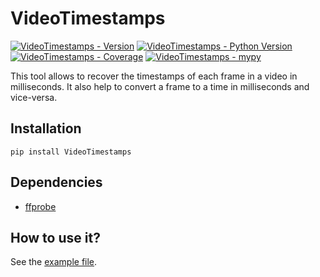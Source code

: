 # VideoTimestamps
[![VideoTimestamps - Version](https://img.shields.io/pypi/v/videotimestamps.svg)](https://pypi.org/project/VideoTimestamps)
[![VideoTimestamps - Python Version](https://img.shields.io/pypi/pyversions/videotimestamps.svg)](https://pypi.org/project/VideoTimestamps)
[![VideoTimestamps - Coverage](https://img.shields.io/codecov/c/github/moi15moi/VideoTimestamps)](https://app.codecov.io/github/moi15moi/VideoTimestamps)
[![VideoTimestamps - mypy](https://img.shields.io/badge/mypy-checked-blue)](https://github.com/moi15moi/VideoTimestamps/actions?query=branch:main)

This tool allows to recover the timestamps of each frame in a video in milliseconds.
It also help to convert a frame to a time in milliseconds and vice-versa.

## Installation
```
pip install VideoTimestamps
```

## Dependencies
-  [ffprobe](https://ffmpeg.org/download.html)

## How to use it?
See the [example file](./examples/get_timestamps.py).